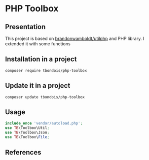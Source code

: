 PHP Toolbox
=======================

Presentation
---------------

This project is based on [brandonwamboldt/utilphp][1] and PHP library. I extended it with some functions 

Installation in a project
---------------

```
composer require tbondois/php-toolbox
```

Update it  in a project
---------------

```
composer update tbondois/php-toolbox
```

Usage
---------------

```php
include_once 'vendor/autoload.php';
use TB\Toolbox\Util;
use TB\Toolbox\Json;
use TB\Toolbox\File;

```



References
---------------

[1]: http://brandonwamboldt.github.io/utilphp/
